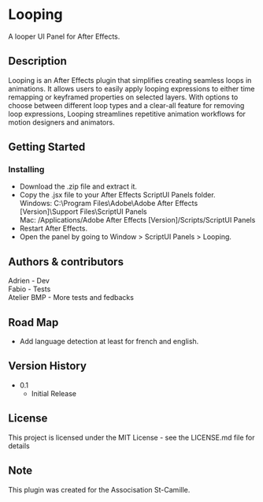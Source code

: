 # Looping

A looper UI Panel for After Effects.

## Description

Looping is an After Effects plugin that simplifies creating seamless loops in animations. It allows users to easily apply looping expressions to either time remapping or keyframed properties on selected layers. With options to choose between different loop types and a clear-all feature for removing loop expressions, Looping streamlines repetitive animation workflows for motion designers and animators.

## Getting Started

### Installing

* Download the .zip file and extract it.
* Copy the .jsx file to your After Effects ScriptUI Panels folder.  
  Windows: C:\Program Files\Adobe\Adobe After Effects [Version]\Support Files\ScriptUI Panels  
  Mac: /Applications/Adobe After Effects [Version]/Scripts/ScriptUI Panels  
* Restart After Effects.
* Open the panel by going to Window > ScriptUI Panels > Looping.

## Authors & contributors

Adrien -  Dev  
Fabio - Tests  
Atelier BMP -  More tests and fedbacks  

## Road Map

* Add language detection at least for french and english.

## Version History

* 0.1
    * Initial Release

## License

This project is licensed under the MIT License - see the LICENSE.md file for details

## Note

This plugin was created for the Associsation St-Camille.

